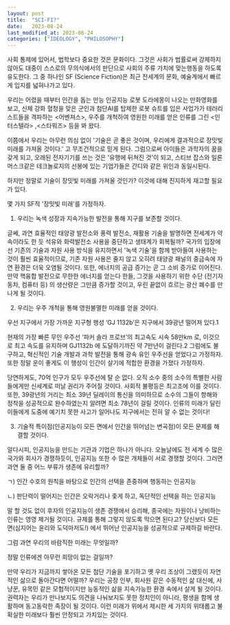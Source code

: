 ```yaml
---
layout: post
title:  "SCI-FI?"
date:   2023-08-24
last_modified_at: 2023-08-24
categories: ["IDEOLOGY", "PHILOSOPHY"]
---
```


사회 통제에 있어서, 법학보다 중요한 것은 문화이다. 그것은 사회가 법률로써 강제하지 않아도 대중이 스스로의 무의식에서의 판단으로 사회의 주류 가치에 맞는행동을 하도록 유도한다. 그 중 하나인 SF (Science Fiction)은 최근 전세계의 문화, 예술계에서 빠르게 입지를 넓혀나가고 있다.

우리는 어렸을 때부터 인간을 돕는 만능 인공지능 로봇 도라에몽이 나오는 만화영화를 보고, 신체 강화 혈청을 맞은 군인과 첨단AI를 탑제한 로봇 슈트를 입은 사업가가 테러리스트들을 격파하는 <어벤져스>, 우주를 개척하여 영원한 미래를 얻은 인류를 그린 <인터스텔라> ,<스타워즈> 등을 봐 왔다.

이쯤에서 우리는 아무런 의심 없이 '기술은 곧 좋은 것이며, 우리에게 결과적으로 장밋빛 미래를 가져올 것이다.' 고 무조건적으로 믿게 된다. 그럼으로써 아이들은 과학자의 꿈을 갖게 되고, 오래된 전자기기를 쓰는 것은 '유행에 뒤쳐진 것'이 되고, 스티브 잡스와 일론 머스크같은 테크놀로지의 선봉에 있는 기업가들은 간디와 같은 위인과 동일시된다.

하지만 정말로 기술이 장밋빛 미래를 가져올 것인가? 이것에 대해 진지하게 재고할 필요가 있다.

몇 가지 SF적 '장밋빛 미래'를 가정하자.

1. 우리는 녹색 성장과 지속가능한 발전을 통해 지구를 보존할 것이다.

글쎄, 과연 효율적인 태양광 발전소와 풍력 발전소, 재활용 기술을 발명하면 전세계가 약속이라도 한 듯 석유와 화력발전소 사용을 중단하고 생태계가 회복될까? 국가의 입장에선 기존의 기술과 자원 사용 방식을 유지하면서 '녹색 기술'을 함께 받아들여 사용하는 것이 훨씬 효율적이므로, 기존 자원 사용은 줄지 않고 오히려 태양광 패널의 중금속에 자연 환경은 더욱 오염될 것이다. 또한, 에너지의 공급 증가는 곧 그 소비 증가로 이어진다. 만약 핵융합 발전으로 무한한 에너지를 얻는다 한들, 그것을 사용하기 위한 수단 (전기자동차, 컴퓨터 등) 의 생산량은 그만큼 증가할 것이고, 우린 끝없이 흐르는 광산 폐수를 만나게 될 것이다.

2. 우리는 우주 개척을 통해 영원불멸한 미래를 얻을 것이다.

우선 지구에서 가장 가까운 지구형 행성 ‘GJ 1132b’은 지구에서 39광년 떨어져 있다.1

현재의 가장 빠른 무인 우주선 ‘파커 솔라 프로브’의 최고속도 시속 58만km 로, 이것으로 최고 속도를 유지하며 GJ1132b 에 도달하기까진 약 7만년이 걸린다.2 그럼에도 불구하고, 혁신적인 기술 개발과 과학 발전을 통해 광속 유인 우주선을 얻었다고 가정하자. 또한 정말 운이 좋게도 이 행성이 인간이 살기에 적합한 환경을 가졌다 가정하자.

당연하게도, 70억 인구가 모두 우주선에 탈 순 없다. 오직 소수 중의 소수의 특별한 사람들에게만 신세계로 떠날 권리가 주어질 것이다. 사회적 불평등은 최고조에 이를 것이다. 또한, 39광년의 거리는 최소 39년 딜레이의 통신을 의미하므로 소수의 그들이 항해와 정착을 성공적으로 완수하였는지 알려면 최소 78년이 걸릴 것이다. 인류의 미래가 달린 이들에게 도중에 예기치 못한 사고가 일어나도 지구에서는 전혀 알 수 없는 것이다!

3. 기술적 특이점(인공지능이 모든 면에서 인간을 뛰어넘는 변곡점)이 모든 문제를 해결할 것이다.

알다시피, 인공지능을 만드는 기관과 기업은 하나가 아니다. 오늘날에도 전 세계 수 많은 국가와 회사가 경쟁하듯이, 인공지능 또한 수 많은 개체들이 서로 경쟁할 것이다. 그러면 과연 둘 중 어느 부류가 생존에 유리할까?

ㄱ) 인간 수호의 원칙을 바탕으로 인간의 선택을 존중하며 행동하는 인공지능

ㄴ) 판단력이 떨어지는 인간은 오락거리나 좇게 하고, 독단적인 선택을 하는 인공지능

말 할 것도 없이 후자의 인공지능이 생존 경쟁에서 승리해, 종국에는 자원이나 낭비하는 인류는 영영 제거될 것이다. 규제를 통해 그렇지 않도록 막으면 된다고? 당신보다 모든 면(심지어는 윤리와 도덕마저도!) 에서 뛰어난 인공지능을 성공적으로 규제하길 바란다.

그럼 과연 우리의 바람직한 미래는 무엇일까?

정말 인류에겐 아무런 희망이 없는 걸일까?

만약 우리가 지금까지 쌓아온 모든 첨단 기술을 포기하고 옛 우리 조상이 그랬듯이 자연적인 삶으로 돌아간다면 어떨까? 우리는 공장 인부, 회사원 같은 수동적인 삶 대신에, 사냥꾼, 유목민 같은 모험적이지만 능동적인 삶을 지속가능한 환경 속에서 살게 될 것이다. 권력자는 우리가 만나보지도 의견을 나눠보지도 못한 정치인이 아니라, 평생을 함께 생활하며 동고동락한 족장이 될 것이다. 이런 미래가 위에서 제시한 세 가지의 위태롭고 불확실한 미래보다 훨씬 안정되고 가치있는 것이다.

